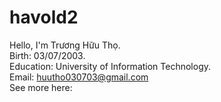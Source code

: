 # havold2
Hello, I'm Trương Hữu Thọ. <br>
Birth: 03/07/2003. <br>
Education: University of Information Technology. <br>
Email: huutho030703@gmail.com <br>
See more here:

